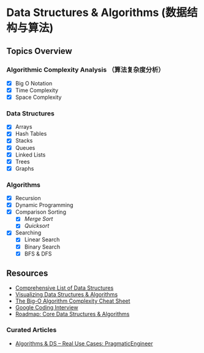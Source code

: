 # Data Structures & Algorithms (数据结构与算法)

## Topics Overview

### Algorithmic Complexity Analysis （算法复杂度分析）

- [x] Big O Notation
- [x] Time Complexity
- [x] Space Complexity

### Data Structures

- [x] Arrays
- [x] Hash Tables
- [x] Stacks
- [x] Queues
- [x] Linked Lists
- [x] Trees
- [x] Graphs

### Algorithms

- [x] Recursion
- [x] Dynamic Programming
- [x] Comparison Sorting
  - [x] _Merge Sort_
  - [x] _Quicksort_
- [x] Searching
  - [x] Linear Search
  - [x] Binary Search
  - [x] BFS & DFS

## Resources

- [Comprehensive List of Data Structures](https://en.wikipedia.org/wiki/List_of_data_structures "Wikipedia: DS List")
- [Visualizing Data Structures & Algorithms](https://visualgo.net/en)
- [The Big-O Algorithm Complexity Cheat Sheet](https://www.bigocheatsheet.com/ "Big O Cheat Sheet")
- [Google Coding Interview](https://youtu.be/XKu_SEDAykw)
- [Roadmap: Core Data Structures & Algorithms](https://coggle.it/diagram/W5E5tqYlrXvFJPsq/t/master-the-interview-click-here-for-course-link "Course and Mindmap by Andrei Neagoie")

### Curated Articles

- [Algorithms & DS – Real Use Cases: PragmaticEngineer](https://blog.pragmaticengineer.com/data-structures-and-algorithms-i-actually-used-day-to-day/)
